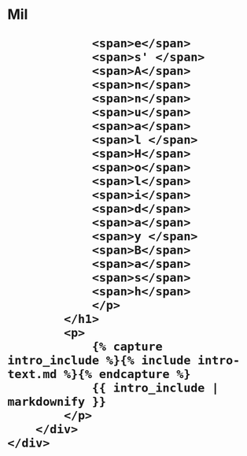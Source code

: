 <div class="well">
    <div class="row">
        <div class="col-md-12 christmas">
            <h1 class="text-center">
                <p>
                <span>M</span><span>i</span><span>l</span>
                
                
                <span>e</span>
                <span>s' </span>
                <span>A</span>
                <span>n</span>
                <span>n</span>
                <span>u</span>
                <span>a</span>
                <span>l </span>
                <span>H</span>
                <span>o</span>
                <span>l</span>
                <span>i</span>
                <span>d</span>
                <span>a</span>
                <span>y </span>
                <span>B</span>
                <span>a</span>
                <span>s</span>
                <span>h</span>
                </p>
            </h1>
            <p>
                {% capture intro_include %}{% include intro-text.md %}{% endcapture %}
                {{ intro_include | markdownify }}
            </p>
        </div>
    </div>
</div>
